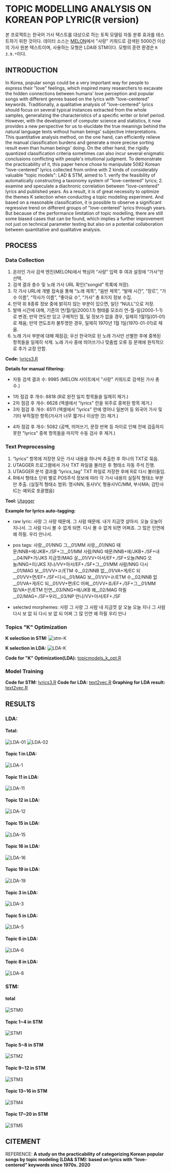 # TOPIC MODELLING ANALYSIS ON KOREAN POP LYRIC(R version)
본 프로젝트는 한국어 가사 텍스트를 대상으로 하는 토픽 모델링 자동 분류 효과를 테스트하기 위한 것이다. 데이터 소스는 [MELON](https://www.melon.com/)에서 "사랑" 키워드로 검색된 5000건 이상의 가사 원본 텍스트이며, 사용하는 모형은 LDA와 STM이다. 모형의 훈련 환경은 `R 3.9.*`이다.

## INTRODUCTION
In Korea, popular songs could be a very important way for people to express their "love" feelings, which inspired many researchers to excavate the hidden connections between humans’ love perception and popular songs with different genres based on the lyrics with "love-centered" keywords. Traditionally, a qualitative analysis of "love-centered" lyrics should focus on several typical instances extracted from the whole samples, generalizing the characteristics of a specific writer or brief period. However, with the development of computer science and statistics, it now provides a new perspective for us to elucidate the true meanings behind the natural language texts without human beings’ subjective interpretations. This quantitative analysis method, on the one hand, can efficiently relieve the manual classification burdens and generate a more precise sorting result even than human beings' doing. On the other hand, the rigidly quantized classification criteria sometimes can also incur several enigmatic conclusions conflicting with people's intuitional judgment. To demonstrate the practicability of it, this paper hence chose to manipulate 5082 Korean "love-centered" lyrics collected from online with 2 kinds of considerably valuable "topic models": LAD & STM, aimed to 1. verify the feasibility of automatically constructing a taxonomy system of "love-centered" lyrics; 2. examine and speculate a diachronic correlation between "love-centered" lyrics and published years. As a result, it is of great necessity to optimize the themes K selection when conducting a topic modeling experiment. And based on a reasonable classification, it is possible to observe a significant regressive trend on different groups of "love-centered" lyrics through years. But because of the performance limitation of topic modelling, there are still some biased cases that can be found, which implies a further improvement not just on technical parameter testing but also on a potential collaboration between quantitative and qualitative analysis.

## PROCESS
### Data Collection
1. 온라인 가사 검색 엔진(MELON)에서 핵심어 “사랑” 입력 후 여과 설정에 “가사”만 선택.
2. 검색 결과 총수 및 노래 가사 URL 확인(“songid” 목록에 저장).
3. 각 가사 URL에 개별 접속을 통해 “노래 제목”, “음반 제목”, “발매 시간”, “장르”, “가수 이름”, “작사가 이름”, “좋아요 수”, “가사” 총 8가지 정보 수집.
4. 만약 위 8종류 정보 중에 밝히지 않는 부분이 있으면, 일단 “NULL”으로 저장.
5. 발매 시간에 대해, 기존의 연/월/일(2000.1.1) 형태를 모조리 연-월-일(2000-1-1)로 변경; 만약 연도만 있고 구체적인 월, 일 정보가 없을 경우, 일제히 1월1일(01-01)로 채움; 만약 연도조차 불투명한 경우, 일제히 1970년 1월 1일(1970-01-01)로 채움.
6. 노래 가사 부분에 대해 재점검; 우선 한국어로 된 노래 가사만 선별한 후에 중복된 항목들을 일제히 삭제. 노래 가사 중에 띄어쓰기나 맞춤법 오류 등 문제에 원칙적으로 추가 교정 안함.

**Code:** [lyrics3.R](./codes/lyrics3.R "코드 상반부 참조")

**Details for manual filtering:**
* 자동 검색 결과 수: 9985 (MELON 사이트에서 "사랑" 키워드로 검색된 가사 총수.)
- 1차 점검 후 개수: 8818 (R로 완전 일치 항목들을 일제히 제거.)
- 2차 점검 후 개수: 6628 (엑셀에서 "lyrics" 란을 위주로 중복된 항목 제거.)
- 3차 점검 후 개수: 6511 (엑셀에서 "lyrics" 란에 영어나 일본어 등 외국어 가사 및 기타 부적절한 항목(가사가 너무 짧거나 이상한 것) 제거.)
* 4차 점검 후 개수: 5082 (공백, 띄어쓰기, 문장 반복 등 차이로 인해 전에 검출하지 못한 "lyrics" 중복 항목들을 마지막 수동 검사 후 제거.)


### Text Preprocessing
1. “lyrics” 항목에 저장한 모든 가사 내용을 하나씩 추출한 후 하나의 TXT로 묶음.
2. UTAGGER 프로그램에서 가사 TXT 파일을 불러온 후 형태소 자동 주석 진행.
3. UTAGGER 분석 결과를 “lyrics_tag” TXT 파일로 저장한 후에 R로 다시 불러들임.
4. R에서 형태소 단위 별로 POS주석 정보에 따라 각 가사 내용의 실질적 형태소 부분만 추출. (실질적 형태소 범위: 명사NN, 동사VV, 형용사VC/MM, 부사MA; 감탄사IC는 예외로 포괄했음)

**Tool:** [Utagger](http://nlplab.ulsan.ac.kr/doku.php?id=utagger "stop")

**Example for lyrics auto-tagging:**
* raw lyric: 사랑 그 사랑 때문에. 그 사람 때문에. 내가 지금껏 살아서. 오늘 오늘이 지나서. 그 사람 다시 볼 수 없게 되면. 다시 볼 수 없게 되면 어쩌죠. 그 많은 인연에 왜 하필. 우리 만나서.
- pos tags: 사랑__01/NNG 그__01/MM 사랑__01/NNG 때문/NNB+에/JKB+./SF+그__01/MM 사람/NNG 때문/NNB+에/JKB+./SF+내__04/NP+가/JKS 지금껏/MAG 살__01/VV+아서/EF+./SF+오늘/NNG 오늘/NNG+이/JKS 지나/VV+아서/EF+./SF+그__01/MM 사람/NNG 다시__01/MAG 보__01/VV+ㄹ/ETM 수__02/NNB 없__01/VA+게/EC 되__01/VV+면/EF+./SF+다시__01/MAG 보__01/VV+ㄹ/ETM 수__02/NNB 없__01/VA+게/EC 되__01/VV+면/EC 어쩌__01/VV+죠/EF+./SF+그__01/MM 많/VA+은/ETM 인연__03/NNG+에/JKB 왜__02/MAG 하필__02/MAG+./SF+우리__03/NP 만나/VV+아서/EF+./SF
* selected morphemes: 사랑 그 사랑 그 사람 내 지금껏 살 오늘 오늘 지나 그 사람 다시 보 없 되 다시 보 없 되 어쩌 그 많 인연 왜 하필 우리 만나

### Topics "K" Optimization
**K selection in STM:**
![stm-K](./plottings/stm_k_new1.png)

**K selection in LDA:**
![LDA-K](./plottings/lda_k_tunes.png)

**Code for "K" Optimization(LDA):** [topicmodels_k_opt.R](./codes/topicmodels_k_opt.R "stop")

### Model Training
**Code for STM:** [lyrics3.R](./codes/lyrics3.R "코드 마지막 부분 참조")
**Code for LDA:** [text2vec.R](./codes/text2vec.R "코드 상반부 참조")
**Graphing for LDA result:** [text2vec.R](./codes/text2vec.R "코드 후반부 참조")

## RESULTS

### LDA:
#### Total:
![LDA-01](./plottings/LDA_01.png "전체 분류 결과")
![LDA-02](./plottings/LDA_02.png "특징적 어휘 분포 순위")

#### Topic 1 in LDA:
![LDA-1](./plottings/LDA1.png "1번 토픽 결과")
#### Topic 11 in LDA:
![LDA-11](./plottings/LDA11.png "11번 토픽 결과")
#### Topic 12 in LDA:
![LDA-12](./plottings/LDA12.png "12번 토픽 결과")
#### Topic 15 in LDA:
![LDA-15](./plottings/LDA15.png "15번 토픽 결과")
#### Topic 16 in LDA:
![LDA-16](./plottings/LDA16.png "16번 토픽 결과")
#### Topic 19 in LDA:
![LDA-19](./plottings/LDA19.png "19번 토픽 결과")
#### Topic 3 in LDA:
![LDA-3](./plottings/LDA3.png "3번 토픽 결과")
#### Topic 5 in LDA:
![LDA-5](./plottings/LDA5.png "5번 토픽 결과")
#### Topic 6 in LDA:
![LDA-6](./plottings/LDA6.png "6번 토픽 결과")
#### Topic 8 in LDA:
![LDA-8](./plottings/LDA8.png "8번 토픽 결과")


### STM:
#### total
![STM0](./plottings/stm0.png "전부 토픽 비율 분포")
#### Topic 1~4 in STM
![STM1](./plottings/stm_1.png "1(상좌), 2(상우), 3(하좌), 4(하우)")
#### Topic 5~8 in STM
![STM2](./plottings/stm_2.png "5(상좌), 6(상우), 7(하좌), 8(하우)")
#### Topic 9~12 in STM
![STM3](./plottings/stm_3.png "9(상좌), 10(상우), 11(하좌), 12(하우)")
#### Topic 13~16 in STM
![STM4](./plottings/stm_4.png "13(상좌), 14(상우), 15(하좌), 16(하우)")
#### Topic 17~20 in STM
![STM5](./plottings/stm_5.png "17(상좌), 18(상우), 19(하좌), 20(하우)")

## CITEMENT

REFERENCE: **A study on the practicability of categorizing Korean popular songs by topic modeling (LDA& STM): based on lyrics with “love-centered” keywords since 1970s. 2020**
